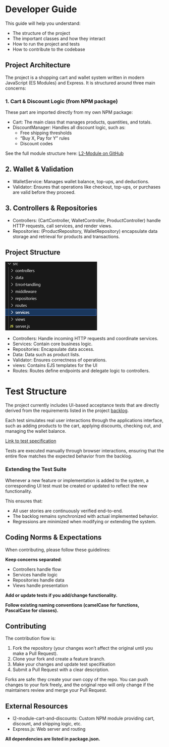 # Developer Guide

This guide will help you understand:

- The structure of the project
- The important classes and how they interact
- How to run the project and tests
- How to contribute to the codebase

## Project Architecture

The project is a shopping cart and wallet system written in modern JavaScript (ES Modules) and Express. It is structured around three main concerns:

### 1. Cart & Discount Logic (from NPM package)

These part are imported directly from my own NPM package:

- Cart: The main class that manages products, quantities, and totals.
- DiscountManager: Handles all discount logic, such as:
   - Free shipping thresholds
   - “Buy X, Pay for Y” rules
   - Discount codes

See the full module structure here: [L2-Module on GitHub](https://github.com/Cappe99/L2-Module/tree/improved) 

##  2. Wallet & Validation

- WalletService: Manages wallet balance, top-ups, and deductions.
- Validator: Ensures that operations like checkout, top-ups, or purchases are valid before they proceed.

## 3. Controllers & Repositories

- Controllers: (CartController, WalletController, ProductController) handle HTTP requests, call services, and render views.
- Repositories: (ProductRepository, WalletRepository) encapsulate data storage and retrieval for products and transactions.

## Project Structure

![Structure](../public/images/Modules.PNG)

- Controllers: Handle incoming HTTP requests and coordinate services.
- Services: Contain core business logic.
- Repositories: Encapsulate data access.
- Data: Data such as product lists.
- Validator: Ensures correctness of operations.
- views: Contains EJS templates for the UI
- Routes: Routes define endpoints and delegate logic to controllers.

# Test Structure

The project currently includes UI-based acceptance tests that are directly derived from the requirements listed in the project [backlog](https://github.com/users/Cappe99/projects/1).

Each test simulates real user interactions through the applications interface, such as adding products to the cart, applying discounts, checking out, and managing the wallet balance.

[Link to test specification](https://github.com/Cappe99/L3-App-1DV610/blob/main/Docs/Testspecifikation.md)

Tests are executed manually through browser interactions, ensuring that the entire flow matches the expected behavior from the backlog.

### Extending the Test Suite

Whenever a new feature or implementation is added to the system, a corresponding UI test must be created or updated to reflect the new functionality.

This ensures that:
- All user stories are continuously verified end-to-end.
- The backlog remains synchronized with actual implemented behavior.
- Regressions are minimized when modifying or extending the system.

## Coding Norms & Expectations

When contributing, please follow these guidelines:

**Keep concerns separated**:
- Controllers handle flow
- Services handle logic
- Repositories handle data
- Views handle presentation

**Add or update tests if you add/change functionality.**

**Follow existing naming conventions (camelCase for functions, PascalCase for classes).**

## Contributing

The contribution flow is:

1. Fork the repository (your changes won’t affect the original until you make a Pull Request).
2. Clone your fork and create a feature branch.
3. Make your changes and update test specifikation
4. Submit a Pull Request with a clear description.

Forks are safe: they create your own copy of the repo. You can push changes to your fork freely, and the original repo will only change if the maintainers review and merge your Pull Request.

## External Resources

- l2-module-cart-and-discounts: Custom NPM module providing cart, discount, and shipping logic, etc.
- Express.js: Web server and routing

**All dependencies are listed in package.json.**